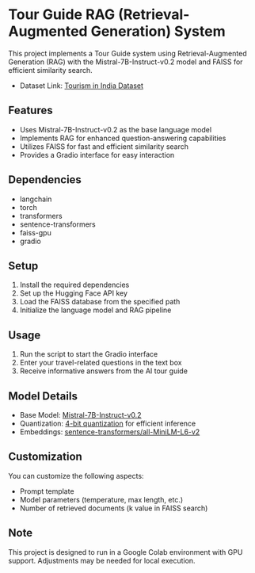 # Tour Guide RAG (Retrieval-Augmented Generation) System

This project implements a Tour Guide system using Retrieval-Augmented Generation (RAG) with the Mistral-7B-Instruct-v0.2 model and FAISS for efficient similarity search.


- Dataset Link: [Tourism in India Dataset](https://drive.google.com/drive/folders/1uwD671XXOsbfk7SMRwXS99gfXQGaKfx-?usp=sharing)

## Features

- Uses Mistral-7B-Instruct-v0.2 as the base language model
- Implements RAG for enhanced question-answering capabilities
- Utilizes FAISS for fast and efficient similarity search
- Provides a Gradio interface for easy interaction

## Dependencies

- langchain
- torch
- transformers
- sentence-transformers
- faiss-gpu
- gradio

## Setup

1. Install the required dependencies
2. Set up the Hugging Face API key
3. Load the FAISS database from the specified path
4. Initialize the language model and RAG pipeline

## Usage

1. Run the script to start the Gradio interface
2. Enter your travel-related questions in the text box
3. Receive informative answers from the AI tour guide

## Model Details

- Base Model: [Mistral-7B-Instruct-v0.2](https://huggingface.co/mistralai/Mistral-7B-Instruct-v0.2)
- Quantization: [4-bit quantization](https://huggingface.co/docs/transformers/main/en/quantization) for efficient inference
- Embeddings: [sentence-transformers/all-MiniLM-L6-v2](https://huggingface.co/sentence-transformers/all-MiniLM-L6-v2)

## Customization

You can customize the following aspects:
- Prompt template
- Model parameters (temperature, max length, etc.)
- Number of retrieved documents (k value in FAISS search)

## Note

This project is designed to run in a Google Colab environment with GPU support. Adjustments may be needed for local execution.
